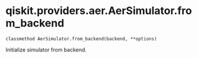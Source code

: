 # qiskit.providers.aer.AerSimulator.from\_backend

`classmethod AerSimulator.from_backend(backend, **options)`

Initialize simulator from backend.
